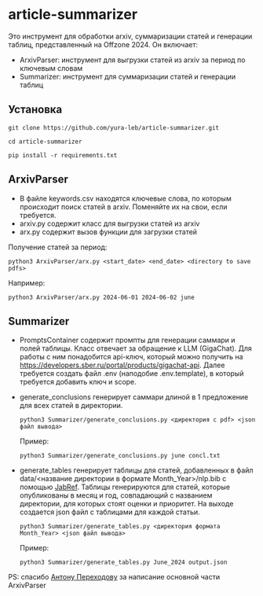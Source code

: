 # article-summarizer

Это инструмент для обработки arxiv, суммаризации статей и генерации таблиц, представленный на Offzone 2024. 
Он включает:
* ArxivParser: инструмент для выгрузки статей из arxiv за период по ключевым словам
* Summarizer: инструмент для суммаризации статей и генерации таблиц

## Установка

`git clone https://github.com/yura-leb/article-summarizer.git`

`cd article-summarizer`

`pip install -r requirements.txt`

## ArxivParser

* В файле keywords.csv находятся ключевые слова, по которым происходит поиск статей в arxiv. Поменяйте их на свои, если требуется.
* arxiv.py содержит класс для выгрузки статей из arxiv
* arx.py содержит вызов функции для загрузки статей

Получение статей за период:

`python3 ArxivParser/arx.py <start_date> <end_date> <directory to save pdfs>`

Например:

`python3 ArxivParser/arx.py 2024-06-01 2024-06-02 june`

## Summarizer

* PromptsContainer содержит промпты для генерации саммари и полей таблицы. Класс отвечает за обращение к LLM (GigaChat). Для работы с ним понадобится api-ключ, который можно получить на https://developers.sber.ru/portal/products/gigachat-api. Далее требуется создать файл .env (наподобие .env.template), в который требуется добавить ключ и scope.
* generate_conclusions генерирует саммари длиной в 1 предложение для всех статей в директории.
  
  `python3 Summarizer/generate_conclusions.py <директория с pdf> <json файл вывода>`

  Пример:

  `python3 Summarizer/generate_conclusions.py june concl.txt`

* generate_tables генерирует таблицы для статей, добавленных в файл data/<название директории в формате Month_Year>/nlp.bib с помощью [JabRef](https://www.jabref.org). Таблицы генерируются для статей, которые опубликованы в месяц и год, совпадающий с названием директории, для которых стоят оценки и приоритет. На выходе создается json файл с таблицами для каждой статьи.
  
  `python3 Summarizer/generate_tables.py <директория формата Month_Year> <json файл вывода>`

  Пример:

  `python3 Summarizer/generate_tables.py June_2024 output.json`





PS: спасибо [Антону Переходову](https://github.com/PerekhodovAnton) за написание основной части ArxivParser

